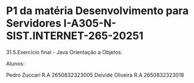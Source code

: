 # P1 da matéria Desenvolvimento para Servidores I-A305-N-SIST.INTERNET-265-20251



31.5.Exercício final - Java Orientação a Objetos.  


Alunos:

Pedro Zuccari R.A 2650832323005
Deivide Oliveira  R.A 2650832323018
